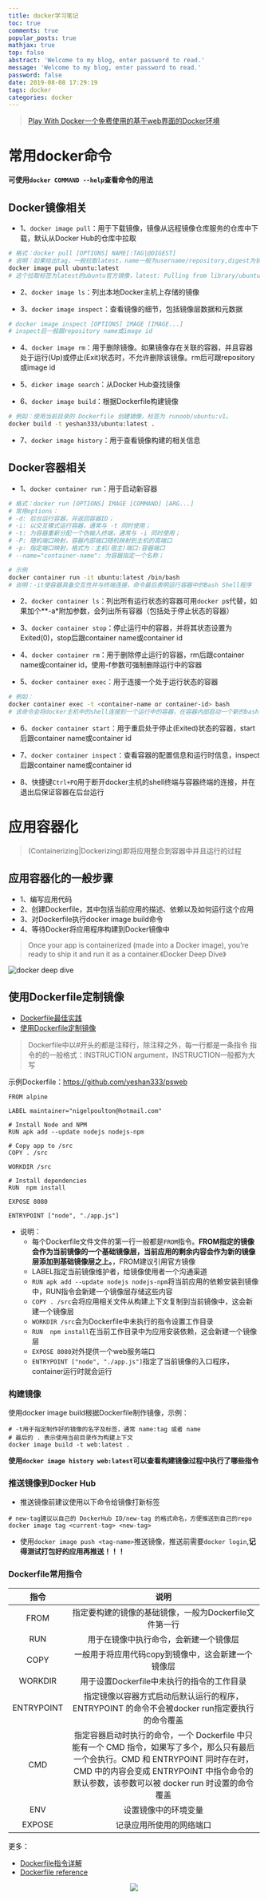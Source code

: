```yaml
---
title: docker学习笔记
toc: true
comments: true
popular_posts: true
mathjax: true
top: false
abstract: 'Welcome to my blog, enter password to read.'
message: 'Welcome to my blog, enter password to read.'
password: false
date: 2019-08-08 17:29:19
tags: docker
categories: docker
---
```


>[Play With Docker一个免费使用的基于web界面的Docker环境](https://labs.play-with-docker.com/)

# 常用docker命令

**可使用`docker COMMAND --help`查看命令的用法**

## Docker镜像相关

- 1、`docker image pull`：用于下载镜像，镜像从远程镜像仓库服务的仓库中下载，默认从Docker Hub的仓库中拉取

```bash
# 格式：docker pull [OPTIONS] NAME[:TAG|@DIGEST]
# 说明：如果给出tag，一般拉取latest，name一般为username/repository,digest为镜像摘要可不给出
docker image pull ubuntu:latest
# 这个拉取标签为latest的ubuntu官方镜像，latest: Pulling from library/ubuntu，latest不一定是最新镜像
```
<!-- more -->

- 2、`docker image ls`：列出本地Docker主机上存储的镜像

- 3、`docker image inspect`：查看镜像的细节，包括镜像层数据和元数据

```bash
# docker image inspect [OPTIONS] IMAGE [IMAGE...]
# inspect后一般跟repository name或image id
```

- 4、`docker image rm`：用于删除镜像。如果镜像存在关联的容器，并且容器处于运行(Up)或停止(Exit)状态时，不允许删除该镜像。rm后可跟repository或image id

- 5、`dicker image search`：从Docker Hub查找镜像

- 6、`docker image build`：根据Dockerfile构建镜像

```bash
# 例如：使用当前目录的 Dockerfile 创建镜像，标签为 runoob/ubuntu:v1。
docker build -t yeshan333/ubuntu:latest . 
```

- 7、`docker image history`：用于查看镜像构建的相关信息

## Docker容器相关

- 1、`docker container run`：用于启动新容器

```bash
# 格式：docker run [OPTIONS] IMAGE [COMMAND] [ARG...]
# 常用options：
# -d: 后台运行容器，并返回容器ID；
# -i: 以交互模式运行容器，通常与 -t 同时使用；
# -t: 为容器重新分配一个伪输入终端，通常与 -i 同时使用；
# -P: 随机端口映射，容器内部端口随机映射到主机的高端口
# -p: 指定端口映射，格式为：主机(宿主)端口:容器端口
# --name="container-name": 为容器指定一个名称；

# 示例
docker container run -it ubuntu:latest /bin/bash
# 说明：-it使容器具备交互性并与终端连接，命令最后表明运行容器中的Bash Shell程序
```

- 2、`docker container ls`：列出所有运行状态的容器可用`docker p`s代替，如果加个**-a*附加参数，会列出所有容器（包括处于停止状态的容器）

- 3、`docker container stop`：停止运行中的容器，并将其状态设置为Exited(0)，stop后跟container name或container id

- 4、`docker container rm`：用于删除停止运行的容器，rm后跟container name或container id，使用-f参数可强制删除运行中的容器

- 5、`docker container exec`：用于连接一个处于运行状态的容器

```bash
# 例如：
docker container exec -t <container-name or container-id> bash
# 该命令会将docker主机中的shell连接到一个运行中的容器，在容器内部启动一个新的bash shell进程 
```
- 6、`docker container start`：用于重启处于停止(Exited)状态的容器，start后跟container name或container id

- 7、`docker container inspect`：查看容器的配置信息和运行时信息，inspect后跟container name或container id

- 8、快捷键`Ctrl+PQ`用于断开docker主机的shell终端与容器终端的连接，并在退出后保证容器在后台运行

# 应用容器化
>(Containerizing|Dockerizing)即将应用整合到容器中并且运行的过程

## 应用容器化的一般步骤

- 1、编写应用代码
- 2、创建Dockerfile，其中包括当前应用的描述、依赖以及如何运行这个应用
- 3、对Dockerfile执行docker image build命令
- 4、等待Docker将应用程序构建到Docker镜像中

>Once your app is containerized (made into a Docker image), you’re ready to ship it and run it as a container.《Docker Deep Dive》

![docker deep dive](https://cdn.jsdelivr.net/gh/ssmath/mypic/img/20190808213453.png)

## 使用Dockerfile定制镜像

- [Dockerfile最佳实践](https://docs.docker.com/develop/develop-images/dockerfile_best-practices/)
- [使用Dockerfile定制镜像](https://docker_practice.gitee.io/image/build.html)

>Dockerfile中以#开头的都是注释行，除注释之外，每一行都是一条指令
>指令的的一般格式：INSTRUCTION argument，INSTRUCTION一般都为大写

示例Dockerfile：https://github.com/yeshan333/psweb
```
FROM alpine

LABEL maintainer="nigelpoulton@hotmail.com"

# Install Node and NPM
RUN apk add --update nodejs nodejs-npm

# Copy app to /src
COPY . /src

WORKDIR /src

# Install dependencies
RUN  npm install

EXPOSE 8080

ENTRYPOINT ["node", "./app.js"]
```
- 说明：
  - 每个Dockerfile文件文件的第一行一般都是`FROM`指令。**FROM指定的镜像会作为当前镜像的一个基础镜像层，当前应用的剩余内容会作为新的镜像层添加到基础镜像层之上。**，FROM建议引用官方镜像
  - LABEL指定当前镜像维护者，给镜像使用者一个沟通渠道
  - `RUN apk add --update nodejs nodejs-npm`将当前应用的依赖安装到镜像中，RUN指令会新建一个镜像层存储这些内容
  - `COPY . /src`会将应用相关文件从构建上下文复制到当前镜像中，这会新建一个镜像层
  - `WORKDIR /src`会为Dockerfile中未执行的指令设置工作目录
  - `RUN  npm install`在当前工作目录中为应用安装依赖，这会新建一个镜像层
  - `EXPOSE 8080`对外提供一个web服务端口
  - `ENTRYPOINT ["node", "./app.js"]`指定了当前镜像的入口程序，container运行时就会运行

### 构建镜像 
使用docker image build根据Dockerfile制作镜像，示例：
```
# -t用于指定制作好的镜像的名字及标签，通常 name:tag 或者 name
# 最后的 . 表示使用当前目录作为构建上下文
docker image build -t web:latest .
```

**使用`docker image history web:latest`可以查看构建镜像过程中执行了哪些指令**

### 推送镜像到Docker Hub

- 推送镜像前建议使用以下命令给镜像打新标签
```
# new-tag建议以自己的 DockerHub ID/new-tag 的格式命名，方便推送到自己的repo
docker image tag <current-tag> <new-tag>
```
- 使用`docker image push <tag-name>`推送镜像，推送前需要`docker login`,**记得测试打包好的应用再推送！！！**

### Dockerfile常用指令

|指令|说明|
|:--:|:--:|
|FROM|指定要构建的镜像的基础镜像，一般为Dockerfile文件第一行|
|RUN|用于在镜像中执行命令，会新建一个镜像层|
|COPY|一般用于将应用代码copy到镜像中，这会新建一个镜像层|
|WORKDIR|用于设置Dockerfile中未执行的指令的工作目录|
|ENTRYPOINT|指定镜像以容器方式启动后默认运行的程序， ENTRYPOINT 的命令不会被docker run指定要执行的命令覆盖|
|CMD|指定容器启动时执行的命令，一个 Dockerfile 中只能有一个 CMD 指令，如果写了多个，那么只有最后一个会执行。CMD 和 ENTRYPOINT 同时存在时，CMD 中的内容会变成 ENTRYPOINT 中指令命令的默认参数，该参数可以被 docker run 时设置的命令覆盖|
|ENV|设置镜像中的环境变量|
|EXPOSE|记录应用所使用的网络端口|

更多：
- [Dockerfile指令详解](https://docker_practice.gitee.io/image/dockerfile/)
- [Dockerfile reference](https://docs.docker.com/engine/reference/builder/)


<p align="middle">
<a src="https://labs.play-with-docker.com/">
<img src="https://cdn.jsdelivr.net/gh/ssmath/mypic/img/20190808232118.png"></a>
</p>
